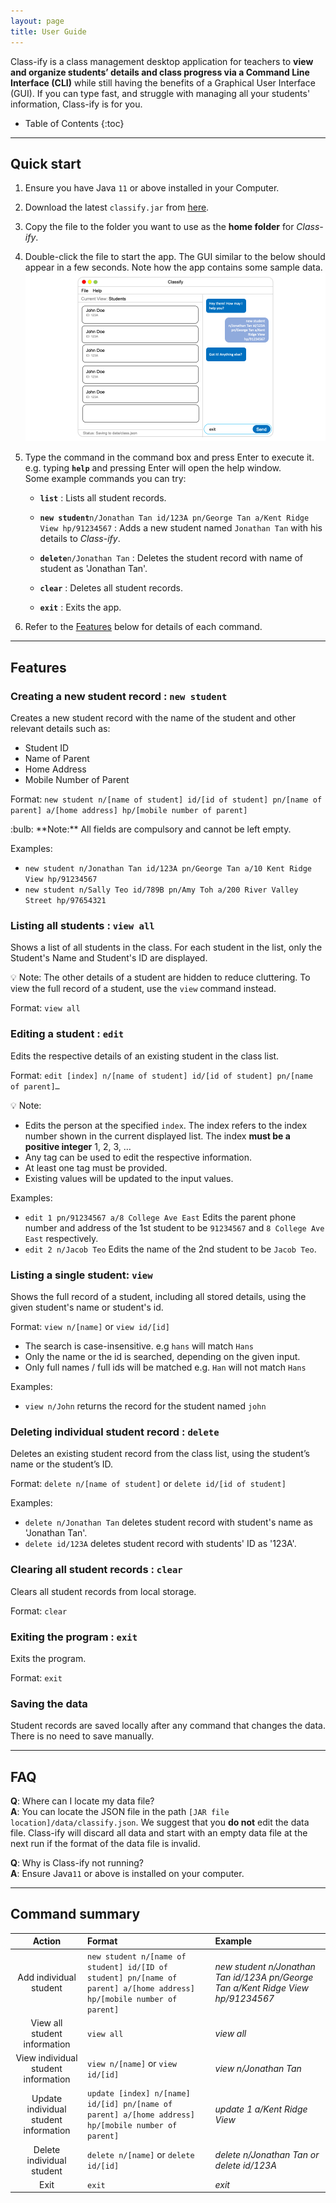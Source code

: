 ```yaml
---
layout: page
title: User Guide
---
```


Class-ify is a class management desktop application for teachers to **view and organize students’ details and class progress via a Command Line Interface (CLI)** while still having the benefits of a Graphical User Interface (GUI).
If you can type fast, and struggle with managing all your students' information, Class-ify is for you.

* Table of Contents
{:toc}

--------------------------------------------------------------------------------------------------------------------

## Quick start

1. Ensure you have Java `11` or above installed in your Computer.

1. Download the latest `classify.jar` from [here](https://github.com/AY2223S1-CS2103T-T15-2/tp/releases).

1. Copy the file to the folder you want to use as the **home folder** for *Class-ify*.

1. Double-click the file to start the app. The GUI similar to the below should appear in a few seconds. Note how the app contains some sample data.<br>
   ![Ui](images/Ui.png)

1. Type the command in the command box and press Enter to execute it. e.g. typing **`help`** and pressing Enter will open the help window.<br>
   Some example commands you can try:

   * **`list`** : Lists all student records.

   * **`new student`**`n/Jonathan Tan id/123A pn/George Tan a/Kent Ridge View hp/91234567` : Adds a new student named `Jonathan Tan` with his details to *Class-ify*.

   * **`delete`**`n/Jonathan Tan` : Deletes the student record with name of student as 'Jonathan Tan'.

   * **`clear`** : Deletes all student records.

   * **`exit`** : Exits the app.

1. Refer to the [Features](#features) below for details of each command.

--------------------------------------------------------------------------------------------------------------------

## Features

### Creating a new student record : `new student`

Creates a new student record with the name of the student and other relevant details such as:

* Student ID
* Name of Parent
* Home Address
* Mobile Number of Parent

Format: `new student n/[name of student] id/[id of student] pn/[name of parent] a/[home address] hp/[mobile number of parent]`

<div markdown="span" class="alert alert-primary">:bulb: **Note:**
All fields are compulsory and cannot be left empty.
</div>

Examples:
* `new student n/Jonathan Tan id/123A pn/George Tan a/10 Kent Ridge View hp/91234567`
* `new student n/Sally Teo id/789B pn/Amy Toh a/200 River Valley Street hp/97654321`

### Listing all students : `view all`

Shows a list of all students in the class.
For each student in the list, only the Student's Name and Student's ID are displayed.

:bulb: Note: The other details of a student are hidden to reduce cluttering.
To view the full record of a student, use the `view` command instead.   

Format: `view all`

### Editing a student : `edit`

Edits the respective details of an existing student in the class list.

Format: `edit [index] n/[name of student] id/[id of student] pn/[name of parent]…​`

:bulb: Note:
* Edits the person at the specified `index`. The index refers to the index number shown in the current displayed list. The index **must be a positive integer** 1, 2, 3, …​
* Any tag can be used to edit the respective information.
* At least one tag must be provided.
* Existing values will be updated to the input values.

Examples:
*  `edit 1 pn/91234567 a/8 College Ave East` Edits the parent phone number and address of the 1st student to be `91234567` and `8 College Ave East` respectively.
*  `edit 2 n/Jacob Teo` Edits the name of the 2nd student to be `Jacob Teo`.

### Listing a single student: `view`

Shows the full record of a student, including all stored details, using the given student's name or student's id.

Format: `view n/[name]` or `view id/[id]`

* The search is case-insensitive. e.g `hans` will match `Hans`
* Only the name or the id is searched, depending on the given input.
* Only full names / full ids will be matched e.g. `Han` will not match `Hans`

Examples:
* `view n/John` returns the record for the student named `john`

### Deleting individual student record : `delete`

Deletes an existing student record from the class list, using the student’s name or the student’s ID.

Format: `delete n/[name of student]` or `delete id/[id of student]`

Examples:
* `delete n/Jonathan Tan` deletes student record with student's name as 'Jonathan Tan'.
* `delete id/123A` deletes student record with students' ID as '123A'.

### Clearing all student records : `clear`

Clears all student records from local storage.

Format: `clear`

### Exiting the program : `exit`

Exits the program.

Format: `exit`

### Saving the data

Student records are saved locally after any command that changes the data. There is no need to save manually.

--------------------------------------------------------------------------------------------------------------------

## FAQ

**Q**: Where can I locate my data file?  
**A**: You can locate the JSON file in the path `[JAR file location]/data/classify.json`.
We suggest that you **do not** edit the data file.
Class-ify will discard all data and start with an empty data file at the next run if the format of the data file is invalid.

**Q**: Why is Class-ify not running?  
**A**: Ensure Java`11` or above is installed on your computer.

--------------------------------------------------------------------------------------------------------------------

## Command summary

|                 Action                | Format                                                                                                                  | Example                                                                          |  
|:-------------------------------------:|:------------------------------------------------------------------------------------------------------------------------|:---------------------------------------------------------------------------------|
|         Add individual student        | `new student n/[name of student] id/[ID of student] pn/[name of parent] a/[home address] hp/[mobile number of parent]`  | _new student n/Jonathan Tan id/123A pn/George Tan a/Kent Ridge View hp/91234567_ |
|      View all student information     | `view all`                                                                                                              | _view all_                                                                       |
|  View individual student information  | `view n/[name]` or `view id/[id]`                                                                                       | _view n/Jonathan Tan_                                                            |
| Update individual student information | `update [index] n/[name] id/[id] pn/[name of parent] a/[home address] hp/[mobile number of parent]`                     | _update 1 a/Kent Ridge View_                                                     |
|       Delete individual student       | `delete n/[name]` or `delete id/[id]`                                                                                   | _delete n/Jonathan Tan *or* delete id/123A_                                      |
|                  Exit                 | `exit`                                                                                                                  | _exit_                                                                           |

                                                                                                                              
